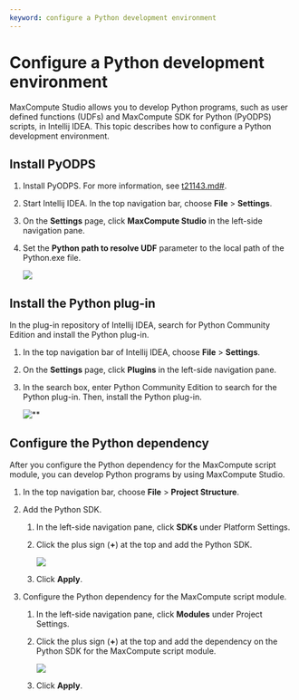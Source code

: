 ```yaml
---
keyword: configure a Python development environment
---
```


# Configure a Python development environment

MaxCompute Studio allows you to develop Python programs, such as user defined functions \(UDFs\) and MaxCompute SDK for Python \(PyODPS\) scripts, in Intellij IDEA. This topic describes how to configure a Python development environment.

## Install PyODPS

1.  Install PyODPS. For more information, see [t21143.md\#]().

2.  Start Intellij IDEA. In the top navigation bar, choose **File** \> **Settings**.

3.  On the **Settings** page, click **MaxCompute Studio** in the left-side navigation pane.

4.  Set the **Python path to resolve UDF** parameter to the local path of the Python.exe file.

    ![](https://static-aliyun-doc.oss-cn-hangzhou.aliyuncs.com/assets/img/en-US/7144130061/p34672.png)


## Install the Python plug-in

In the plug-in repository of Intellij IDEA, search for Python Community Edition and install the Python plug-in.

1.  In the top navigation bar of Intellij IDEA, choose **File** \> **Settings**.

2.  On the **Settings** page, click **Plugins** in the left-side navigation pane.

3.  In the search box, enter Python Community Edition to search for the Python plug-in. Then, install the Python plug-in.

    ![**](https://static-aliyun-doc.oss-cn-hangzhou.aliyuncs.com/assets/img/en-US/7144130061/p95688.png)


## Configure the Python dependency

After you configure the Python dependency for the MaxCompute script module, you can develop Python programs by using MaxCompute Studio.

1.  In the top navigation bar, choose **File** \> **Project Structure**.

2.  Add the Python SDK.

    1.  In the left-side navigation pane, click **SDKs** under Platform Settings.

    2.  Click the plus sign \(**+**\) at the top and add the Python SDK.

        ![](https://static-aliyun-doc.oss-cn-hangzhou.aliyuncs.com/assets/img/en-US/7144130061/p3391.png)

    3.  Click **Apply**.

3.  Configure the Python dependency for the MaxCompute script module.

    1.  In the left-side navigation pane, click **Modules** under Project Settings.

    2.  Click the plus sign \(**+**\) at the top and add the dependency on the Python SDK for the MaxCompute script module.

        ![](https://static-aliyun-doc.oss-cn-hangzhou.aliyuncs.com/assets/img/en-US/7144130061/p3393.png)

    3.  Click **Apply**.



